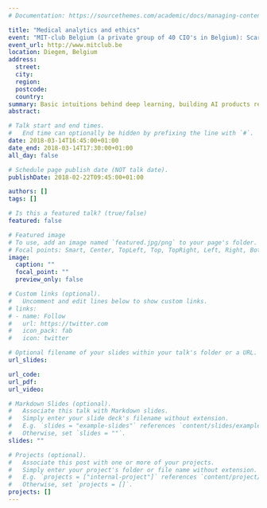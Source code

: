 ```yaml
---
# Documentation: https://sourcethemes.com/academic/docs/managing-content/

title: "Medical analytics and ethics"
event: "MIT-club Belgium (a private group of 40 CIO's in Belgium): Scary AI seminar"
event_url: http://www.mitclub.be
location: Diegem, Belgium
address:
  street:
  city:
  region:
  postcode:
  country:
summary: Basic intuitions behind deep learning, building AI products requires multidisciplinary expertise
abstract:

# Talk start and end times.
#   End time can optionally be hidden by prefixing the line with `#`.
date: 2018-03-14T16:45:00+01:00
date_end: 2018-03-14T17:30:00+01:00
all_day: false

# Schedule page publish date (NOT talk date).
publishDate: 2018-02-22T09:45:00+01:00

authors: []
tags: []

# Is this a featured talk? (true/false)
featured: false

# Featured image
# To use, add an image named `featured.jpg/png` to your page's folder. 
# Focal points: Smart, Center, TopLeft, Top, TopRight, Left, Right, BottomLeft, Bottom, BottomRight.
image:
  caption: ""
  focal_point: ""
  preview_only: false

# Custom links (optional).
#   Uncomment and edit lines below to show custom links.
# links:
# - name: Follow
#   url: https://twitter.com
#   icon_pack: fab
#   icon: twitter

# Optional filename of your slides within your talk's folder or a URL.
url_slides:

url_code:
url_pdf:
url_video:

# Markdown Slides (optional).
#   Associate this talk with Markdown slides.
#   Simply enter your slide deck's filename without extension.
#   E.g. `slides = "example-slides"` references `content/slides/example-slides.md`.
#   Otherwise, set `slides = ""`.
slides: ""

# Projects (optional).
#   Associate this post with one or more of your projects.
#   Simply enter your project's folder or file name without extension.
#   E.g. `projects = ["internal-project"]` references `content/project/deep-learning/index.md`.
#   Otherwise, set `projects = []`.
projects: []
---
```

